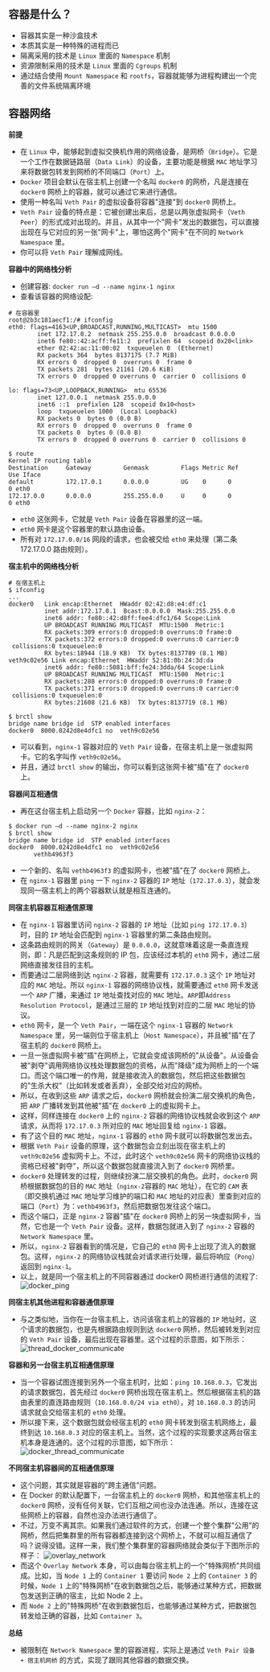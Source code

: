 ## 容器是什么？
- 容器其实是一种沙盒技术
- 本质其实是一种特殊的进程而已
- 隔离采用的技术是 `Linux` 里面的 `Namespace` 机制
- 资源限制采用的技术是 `Linux` 里面的 `Cgroups` 机制
- 通过结合使用 `Mount Namespace` 和 `rootfs`，容器就能够为进程构建出一个完善的文件系统隔离环境

## 容器网络
**前提**
- 在 `Linux` 中，能够起到虚拟交换机作用的网络设备，是网桥（`Bridge`）。它是一个工作在数据链路层（`Data Link`）的设备，主要功能是根据 `MAC` 地址学习来将数据包转发到网桥的不同端口（`Port`）上。
- `Docker` 项目会默认在宿主机上创建一个名叫 `docker0` 的网桥，凡是连接在 `docker0` 网桥上的容器，就可以通过它来进行通信。
- 使用一种名叫 `Veth Pair` 的虚拟设备将容器"连接"到 `docker0` 网桥上。
- `Veth Pair` 设备的特点是：它被创建出来后，总是以两张虚拟网卡（`Veth Peer`）的形式成对出现的。并且，从其中一个"网卡"发出的数据包，可以直接出现在与它对应的另一张"网卡"上，哪怕这两个"网卡"在不同的 `Network Namespace` 里。
- 你可以将 `Veth Pair` 理解成网线。

**容器中的网络栈分析**
- 创建容器: `docker run –d --name nginx-1 nginx`
- 查看该容器的网络设配:
```shell
# 在容器里
root@2b3c181aecf1:/# ifconfig
eth0: flags=4163<UP,BROADCAST,RUNNING,MULTICAST>  mtu 1500
        inet 172.17.0.2  netmask 255.255.0.0  broadcast 0.0.0.0
        inet6 fe80::42:acff:fe11:2  prefixlen 64  scopeid 0x20<link>
        ether 02:42:ac:11:00:02  txqueuelen 0  (Ethernet)
        RX packets 364  bytes 8137175 (7.7 MiB)
        RX errors 0  dropped 0  overruns 0  frame 0
        TX packets 281  bytes 21161 (20.6 KiB)
        TX errors 0  dropped 0 overruns 0  carrier 0  collisions 0
        
lo: flags=73<UP,LOOPBACK,RUNNING>  mtu 65536
        inet 127.0.0.1  netmask 255.0.0.0
        inet6 ::1  prefixlen 128  scopeid 0x10<host>
        loop  txqueuelen 1000  (Local Loopback)
        RX packets 0  bytes 0 (0.0 B)
        RX errors 0  dropped 0  overruns 0  frame 0
        TX packets 0  bytes 0 (0.0 B)
        TX errors 0  dropped 0 overruns 0  carrier 0  collisions 0
        
$ route
Kernel IP routing table
Destination     Gateway         Genmask         Flags Metric Ref    Use Iface
default         172.17.0.1      0.0.0.0         UG    0      0        0 eth0
172.17.0.0      0.0.0.0         255.255.0.0     U     0      0        0 eth0
```
- `eth0` 这张网卡，它就是 `Veth Pair` 设备在容器里的这一端。
- `eth0` 网卡是这个容器里的默认路由设备。
- 所有对 `172.17.0.0/16` 网段的请求，也会被交给 `eth0` 来处理（第二条 172.17.0.0 路由规则）。

**宿主机中的网络栈分析**
```shell
# 在宿主机上
$ ifconfig
...
docker0   Link encap:Ethernet  HWaddr 02:42:d8:e4:df:c1  
          inet addr:172.17.0.1  Bcast:0.0.0.0  Mask:255.255.0.0
          inet6 addr: fe80::42:d8ff:fee4:dfc1/64 Scope:Link
          UP BROADCAST RUNNING MULTICAST  MTU:1500  Metric:1
          RX packets:309 errors:0 dropped:0 overruns:0 frame:0
          TX packets:372 errors:0 dropped:0 overruns:0 carrier:0
 collisions:0 txqueuelen:0 
          RX bytes:18944 (18.9 KB)  TX bytes:8137789 (8.1 MB)
veth9c02e56 Link encap:Ethernet  HWaddr 52:81:0b:24:3d:da  
          inet6 addr: fe80::5081:bff:fe24:3dda/64 Scope:Link
          UP BROADCAST RUNNING MULTICAST  MTU:1500  Metric:1
          RX packets:288 errors:0 dropped:0 overruns:0 frame:0
          TX packets:371 errors:0 dropped:0 overruns:0 carrier:0
 collisions:0 txqueuelen:0 
          RX bytes:21608 (21.6 KB)  TX bytes:8137719 (8.1 MB)
          
$ brctl show
bridge name bridge id  STP enabled interfaces
docker0  8000.0242d8e4dfc1 no  veth9c02e56
```
- 可以看到，`nginx-1` 容器对应的 `Veth Pair` 设备，在宿主机上是一张虚拟网卡。它的名字叫作 `veth9c02e56`。
- 并且，通过 `brctl show` 的输出，你可以看到这张网卡被"插"在了 `docker0` 上。

**容器间互相通信**
- 再在这台宿主机上启动另一个 `Docker` 容器，比如 `nginx-2`：
```shell
$ docker run –d --name nginx-2 nginx
$ brctl show
bridge name bridge id  STP enabled interfaces
docker0  8000.0242d8e4dfc1 no  veth9c02e56
       vethb4963f3
```
- 一个新的、名叫 `vethb4963f3` 的虚拟网卡，也被"插"在了 `docker0` 网桥上。
- 在 `nginx-1` 容器里 `ping` 一下 `nginx-2` 容器的 `IP` 地址（`172.17.0.3`），就会发现同一宿主机上的两个容器默认就是相互连通的。

**同宿主机容器互相通信原理**
- 在 `nginx-1` 容器里访问 `nginx-2` 容器的 `IP` 地址（比如 `ping 172.17.0.3`）时，目的 `IP` 地址会匹配到 `nginx-1` 容器里的第二条路由规则。
- 这条路由规则的网关（`Gateway`）是 `0.0.0.0`，这就意味着这是一条直连规则，即：凡是匹配到这条规则的 IP 包，应该经过本机的 `eth0` 网卡，通过二层网络直接发往目的主机。
- 而要通过二层网络到达 `nginx-2` 容器，就需要有 `172.17.0.3` 这个 `IP` 地址对应的 `MAC` 地址。所以 `nginx-1` 容器的网络协议栈，就需要通过 `eth0` 网卡发送一个 `ARP` 广播，来通过 `IP` 地址查找对应的 `MAC` 地址。`ARP`即`Address Resolution Protocol`，是通过三层的 `IP` 地址找到对应的二层 `MAC` 地址的协议。
- `eth0` 网卡，是一个 `Veth Pair`，一端在这个 `nginx-1` 容器的 `Network Namespace` 里，另一端则位于宿主机上（`Host Namespace`），并且被"插"在了宿主机的 `docker0` 网桥上。
- 一旦一张虚拟网卡被"插"在网桥上，它就会变成该网桥的"从设备"。从设备会被"剥夺"调用网络协议栈处理数据包的资格，从而"降级"成为网桥上的一个端口。而这个端口唯一的作用，就是接收流入的数据包，然后把这些数据包的"生杀大权"（比如转发或者丢弃），全部交给对应的网桥。
- 所以，在收到这些 `ARP` 请求之后，`docker0` 网桥就会扮演二层交换机的角色，把 `ARP` 广播转发到其他被"插"在 `docker0` 上的虚拟网卡上。
- 这样，同样连接在 `docker0` 上的 `nginx-2` 容器的网络协议栈就会收到这个 `ARP` 请求，从而将 `172.17.0.3` 所对应的 `MAC` 地址回复给 `nginx-1` 容器。
- 有了这个目的 `MAC` 地址，`nginx-1` 容器的 `eth0` 网卡就可以将数据包发出去。
- 根据 `Veth Pair` 设备的原理，这个数据包会立刻出现在宿主机上的 `veth9c02e56` 虚拟网卡上。不过，此时这个 `veth9c02e56` 网卡的网络协议栈的资格已经被"剥夺"，所以这个数据包就直接流入到了 `docker0` 网桥里。
- `docker0` 处理转发的过程，则继续扮演二层交换机的角色。此时，`docker0` 网桥根据数据包的目的 `MAC` 地址（`nginx-2`容器的 `MAC` 地址），在它的 `CAM` 表（即交换机通过 `MAC` 地址学习维护的端口和 `MAC` 地址的对应表）里查到对应的端口（`Port`）为：`vethb4963f3`，然后把数据包发往这个端口。
- 而这个端口，正是 `nginx-2` 容器"插"在 `docker0` 网桥上的另一块虚拟网卡，当然，它也是一个 `Veth Pair` 设备。这样，数据包就进入到了 `nginx-2` 容器的 `Network Namespace` 里。
- 所以，`nginx-2` 容器看到的情况是，它自己的 `eth0` 网卡上出现了流入的数据包。这样，`nginx-2` 的网络协议栈就会对请求进行处理，最后将响应（`Pong`）返回到 `nginx-1`。
- 以上，就是同一个宿主机上的不同容器通过 docker0 网桥进行通信的流程了:
  ![docker_ping](https://github.com/com-wushuang/goBasic/blob/main/image/docker_ping.webp)

**同宿主机其他进程和容器通信原理**
- 与之类似地，当你在一台宿主机上，访问该宿主机上的容器的 `IP` 地址时，这个请求的数据包，也是先根据路由规则到达 `docker0` 网桥，然后被转发到对应的 `Veth Pair` 设备，最后出现在容器里。这个过程的示意图，如下所示：
![thread_docker_communicate](https://github.com/com-wushuang/goBasic/blob/main/image/thread_docker_communicate.webp)

**容器和另一台宿主机互相通信原理**
- 当一个容器试图连接到另外一个宿主机时，比如：`ping 10.168.0.3`，它发出的请求数据包，首先经过 `docker0` 网桥出现在宿主机上。然后根据宿主机的路由表里的直连路由规则（`10.168.0.0/24 via eth0`），对 `10.168.0.3` 的访问请求就会交给宿主机的 `eth0` 处理。
- 所以接下来，这个数据包就会经宿主机的 `eth0` 网卡转发到宿主机网络上，最终到达 `10.168.0.3` 对应的宿主机上。当然，这个过程的实现要求这两台宿主机本身是连通的。这个过程的示意图，如下所示：
![docker_thread_communicate](https://github.com/com-wushuang/goBasic/blob/main/image/docker_thread_communicate.webp)


**不同宿主机容器间的互相通信原理**
- 这个问题，其实就是容器的"跨主通信"问题。
- 在 Docker 的默认配置下，一台宿主机上的 `docker0` 网桥，和其他宿主机上的 `docker0` 网桥，没有任何关联，它们互相之间也没办法连通。所以，连接在这些网桥上的容器，自然也没办法进行通信了。
- 不过，万变不离其宗。如果我们通过软件的方式，创建一个整个集群"公用"的网桥，然后把集群里的所有容器都连接到这个网桥上，不就可以相互通信了吗？说得没错。这样一来，我们整个集群里的容器网络就会类似于下图所示的样子：
  ![overlay_network](https://github.com/com-wushuang/goBasic/blob/main/image/overlay_network.webp)
- 而这个 `Overlay Network` 本身，可以由每台宿主机上的一个"特殊网桥"共同组成。比如，当 `Node 1` 上的 `Container 1` 要访问 `Node 2` 上的 `Container 3` 的时候，`Node 1` 上的"特殊网桥"在收到数据包之后，能够通过某种方式，把数据包发送到正确的宿主，比如 Node 2 上。
- 而 `Node 2` 上的"特殊网桥"在收到数据包后，也能够通过某种方式，把数据包转发给正确的容器，比如 `Container 3`。

**总结**
- 被限制在 `Network Namespace` 里的容器进程，实际上是通过 `Veth Pair 设备 + 宿主机网桥` 的方式，实现了跟同其他容器的数据交换。
